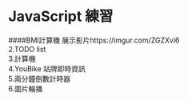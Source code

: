 # JavaScript 練習

####BMI計算機
展示影片https://imgur.com/ZGZXvi6
<br>
2.TODO list
<br>
3.計算機
<br>
4.YouBike 站牌即時資訊
<br>
5.兩分鐘倒數計時器
<br>
6.圖片輪播
<br>
